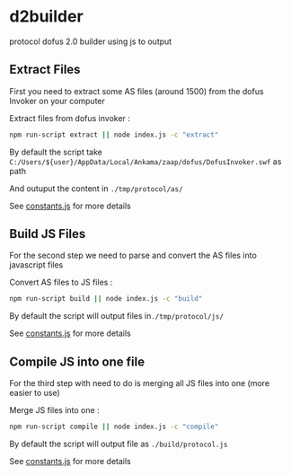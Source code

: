 d2builder
============

protocol dofus 2.0 builder using js to output

## Extract Files ##
First you need to extract some AS files (around 1500) from the dofus Invoker on your computer

Extract files from dofus invoker :
```sh
npm run-script extract || node index.js -c "extract"
```
By default the script take  `C:/Users/${user}/AppData/Local/Ankama/zaap/dofus/DofusInvoker.swf` as path

And outuput the content in `./tmp/protocol/as/`

See [constants.js](./lib/constants.js) for more details

## Build JS Files ##
For the second step we need to parse and convert the AS files into javascript files

Convert AS files to JS files :
```sh
npm run-script build || node index.js -c "build"
```
By default the script will output files in`./tmp/protocol/js/`

See [constants.js](./lib/constants.js) for more details
## Compile JS into one file ##
For the third step with need to do is merging all JS files into one (more easier to use)

Merge JS files into one :
```sh
npm run-script compile || node index.js -c "compile"
```
By default the script will output file as `./build/protocol.js`

See [constants.js](./lib/constants.js) for more details
